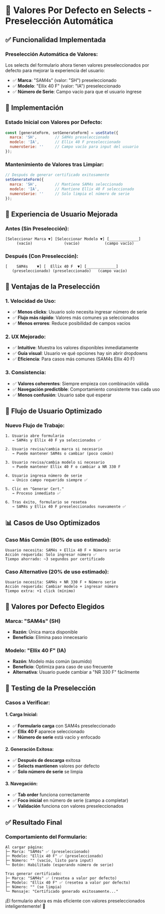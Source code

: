 # 🎯 Valores Por Defecto en Selects - Preselección Automática

## ✅ **Funcionalidad Implementada**

### **Preselección Automática de Valores:**

Los selects del formulario ahora tienen valores preseleccionados por defecto para mejorar la experiencia del usuario:

- ✅ **Marca**: "SAM4s" (valor: "SH") preseleccionado
- ✅ **Modelo**: "Ellix 40 F" (valor: "IA") preseleccionado
- ✅ **Número de Serie**: Campo vacío para que el usuario ingrese

## 🎯 **Implementación**

### **Estado Inicial con Valores por Defecto:**
```javascript
const [generateForm, setGenerateForm] = useState({
  marca: 'SH',        // SAM4s preseleccionado
  modelo: 'IA',       // Ellix 40 F preseleccionado
  numeroSerie: ''     // Campo vacío para input del usuario
});
```

### **Mantenimiento de Valores tras Limpiar:**
```javascript
// Después de generar certificado exitosamente
setGenerateForm({ 
  marca: 'SH',        // Mantiene SAM4s seleccionado
  modelo: 'IA',       // Mantiene Ellix 40 F seleccionado
  numeroSerie: ''     // Solo limpia el número de serie
});
```

## 🎨 **Experiencia de Usuario Mejorada**

### **Antes (Sin Preselección):**
```
[Seleccionar Marca ▼] [Seleccionar Modelo ▼] [_____________]
     (vacío)              (vacío)           (campo vacío)
```

### **Después (Con Preselección):**
```
[    SAM4s    ▼] [  Ellix 40 F  ▼] [_____________]
   (preseleccionado) (preseleccionado)   (campo vacío)
```

## 🚀 **Ventajas de la Preselección**

### **1. Velocidad de Uso:**
- ✅ **Menos clicks**: Usuario solo necesita ingresar número de serie
- ✅ **Flujo más rápido**: Valores más comunes ya seleccionados
- ✅ **Menos errores**: Reduce posibilidad de campos vacíos

### **2. UX Mejorado:**
- ✅ **Intuitive**: Muestra los valores disponibles inmediatamente
- ✅ **Guía visual**: Usuario ve qué opciones hay sin abrir dropdowns
- ✅ **Eficiencia**: Para casos más comunes (SAM4s Ellix 40 F)

### **3. Consistencia:**
- ✅ **Valores coherentes**: Siempre empieza con combinación válida
- ✅ **Navegación predictible**: Comportamiento consistente tras cada uso
- ✅ **Menos confusión**: Usuario sabe qué esperar

## 🔄 **Flujo de Usuario Optimizado**

### **Nuevo Flujo de Trabajo:**
```
1. Usuario abre formulario
   → SAM4s y Ellix 40 F ya seleccionados ✅
   
2. Usuario revisa/cambia marca si necesario
   → Puede mantener SAM4s o cambiar (poco común)
   
3. Usuario revisa/cambia modelo si necesario  
   → Puede mantener Ellix 40 F o cambiar a NR 330 F
   
4. Usuario ingresa número de serie
   → Único campo requerido siempre ✅
   
5. Clic en "Generar Cert."
   → Proceso inmediato ✅
   
6. Tras éxito, formulario se resetea
   → SAM4s y Ellix 40 F preseleccionados nuevamente ✅
```

## 📊 **Casos de Uso Optimizados**

### **Caso Más Común (80% de uso estimado):**
```
Usuario necesita: SAM4s + Ellix 40 F + Número serie
Acción requerida: Solo ingresar número ✅
Tiempo ahorrado: ~3 segundos por certificado
```

### **Caso Alternativo (20% de uso estimado):**
```
Usuario necesita: SAM4s + NR 330 F + Número serie
Acción requerida: Cambiar modelo + ingresar número
Tiempo extra: +1 click (mínimo)
```

## 🎯 **Valores por Defecto Elegidos**

### **Marca: "SAM4s" (SH)**
- **Razón**: Única marca disponible
- **Beneficio**: Elimina paso innecesario

### **Modelo: "Ellix 40 F" (IA)**
- **Razón**: Modelo más común (asumido)
- **Beneficio**: Optimiza para caso de uso frecuente
- **Alternativa**: Usuario puede cambiar a "NR 330 F" fácilmente

## 🧪 **Testing de la Preselección**

### **Casos a Verificar:**

#### **1. Carga Inicial:**
- ✅ **Formulario carga** con SAM4s preseleccionado
- ✅ **Ellix 40 F** aparece seleccionado
- ✅ **Número de serie** está vacío y enfocado

#### **2. Generación Exitosa:**
- ✅ **Después de descarga** exitosa
- ✅ **Selects mantienen** valores por defecto
- ✅ **Solo número de serie** se limpia

#### **3. Navegación:**
- ✅ **Tab order** funciona correctamente
- ✅ **Foco inicial** en número de serie (campo a completar)
- ✅ **Validación** funciona con valores preseleccionados

## ✅ **Resultado Final**

### **Comportamiento del Formulario:**
```
Al cargar página:
├─ Marca: "SAM4s" ✅ (preseleccionado)
├─ Modelo: "Ellix 40 F" ✅ (preseleccionado)  
├─ Número: "" (vacío, listo para input)
└─ Botón: Habilitado (esperando número de serie)

Tras generar certificado:
├─ Marca: "SAM4s" ✅ (resetea a valor por defecto)
├─ Modelo: "Ellix 40 F" ✅ (resetea a valor por defecto)
├─ Número: "" (se limpia)
└─ Mensaje: "Certificado generado exitosamente..."
```

¡El formulario ahora es más eficiente con valores preseleccionados inteligentemente! 🎯